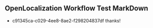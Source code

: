 ## OpenLocalization Workflow Test MarkDown
* c91345ca-c029-4ee8-8ae2-f298204837df thanks!

<!--HONumber=Jul16_HO3-->



